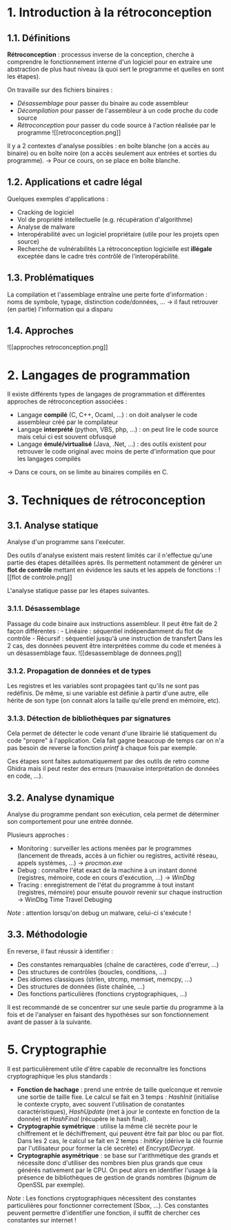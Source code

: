``` toc

```

# 1. Introduction à la rétroconception

## 1.1. Définitions
**Rétroconception** : processus inverse de la conception, cherche à comprendre le fonctionnement interne d'un logiciel pour en extraire une abstraction de plus haut niveau (à quoi sert le programme et quelles en sont les étapes).

On travaille sur des fichiers binaires :
- *Désassemblage* pour passer du binaire au code assembleur
- *Décompilation* pour passer de l'assembleur à un code proche du code source
- *Rétroconception* pour passer du code source à l'action réalisée par le programme
![[retroconception.png]]

Il y a 2 contextes d'analyse possibles : en boîte blanche (on a accès au binaire) ou en boîte noire (on a accès seulement aux entrées et sorties du programme).
-> Pour ce cours, on se place en boîte blanche.


## 1.2. Applications et cadre légal
Quelques exemples d'applications :
- Cracking de logiciel
- Vol de propriété intellectuelle (e.g. récupération d'algorithme)
- Analyse de malware
- Interopérabilité avec un logiciel propriétaire (utile pour les projets open source)
- Recherche de vulnérabilités
La rétroconception logicielle est **illégale** exceptée dans le cadre très contrôlé de l’interopérabilité.


## 1.3. Problématiques
La compilation et l'assemblage entraîne une perte forte d'information : noms de symbole, typage, distinction code/données, ...
-> il faut retrouver (en partie) l'information qui a disparu

## 1.4. Approches
![[approches retroconception.png]]


# 2. Langages de programmation

Il existe différents types de langages de programmation et différentes approches de rétroconception associées :
- Langage **compilé** (C, C++, Ocaml, ...) : on doit analyser le code assembleur créé par le compilateur
- Langage **interprété** (python, VBS, php, ...) : on peut lire le code source mais celui ci est souvent obfusqué
- Langage **émulé/virtualisé** (Java, .Net, ...) : des outils existent pour retrouver le code original avec moins de perte d'information que pour les langages compilés

-> Dans ce cours, on se limite au binaires compilés en C.


# 3. Techniques de rétroconception

## 3.1. Analyse statique
Analyse d'un programme sans l'exécuter.

Des outils d'analyse existent mais restent limités car il n'effectue qu'une partie des étapes détaillées après. Ils permettent notamment de générer un **flot de contrôle** mettant en évidence les sauts et les appels de fonctions :
![[flot de controle.png]]

L'analyse statique passe par les étapes suivantes.

### 3.1.1. Désassemblage
Passage du code binaire aux instructions assembleur. Il peut être fait de 2 façon différentes :
	- Linéaire : séquentiel indépendamment du flot de contrôle
	- Récursif : séquentiel jusqu'à une instruction de transfert
Dans les 2 cas, des données peuvent être interprétées comme du code et menées à un désassemblage faux.
  ![[desassemblage de donnees.png]]

### 3.1.2. Propagation de données et de types
Les registres et les variables sont propagées tant qu'ils ne sont pas redéfinis. 
De même, si une variable est définie à partir d'une autre, elle hérite de son type (on connait alors la taille qu'elle prend en mémoire, etc).

### 3.1.3. Détection de bibliothèques par signatures
Cela permet de détecter le code venant d'une librairie lié statiquement du code "propre" à l'application. Cela fait gagne beaucoup de temps car on n'a pas besoin de reverse la fonction *printf* à chaque fois par exemple.

Ces étapes sont faites automatiquement par des outils de retro comme Ghidra mais il peut rester des erreurs (mauvaise interprétation de données en code, ...).


## 3.2. Analyse dynamique
Analyse du programme pendant son exécution, cela permet de déterminer son comportement pour une entrée donnée.

Plusieurs approches :
- Monitoring : surveiller les actions menées par le programmes (lancement de threads, accès à un fichier ou registres, activité réseau, appels systèmes, ...)
  -> *procmon.exe*
- Debug : connaître l'état exact de la machine à un instant donné (registres, mémoire, code en cours d'exécution, ...)
  -> *WinDbg*
- Tracing : enregistrement de l'état du programme à tout instant (registres, mémoire) pour ensuite pouvoir revenir sur chaque instruction
  -> WinDbg Time Travel Debuging

*Note* : attention lorsqu'on debug un malware, celui-ci s'exécute !


## 3.3. Méthodologie
En reverse, il faut réussir à identifier : 
- Des constantes remarquables (chaîne de caractères, code d'erreur, ...)
- Des structures de contrôles (boucles, conditions, ...)
- Des idiomes classiques (strlen, strcmp, memset, memcpy, ...)
- Des structures de données (liste chaînée, ...)
- Des fonctions particulières (fonctions cryptographiques, ...)

Il est recommandé de se concentrer sur une seule partie du programme à la fois et de l'analyser en faisant des hypothèses sur son fonctionnement avant de passer à la suivante.



# 5. Cryptographie

Il est particulièrement utile d'être capable de reconnaître les fonctions cryptographique les plus standards :
- **Fonction de hachage** : prend une entrée de taille quelconque et renvoie une sortie de taille fixe. Le calcul se fait en 3 temps : *HashInit* (initialise le contexte crypto, avec souvent l'utilisation de constantes caractéristiques), *HashUpdate* (met à jour le contexte en fonction de la donnée) et *HashFinal* (récupère le hash final).
- **Cryptographie symétrique** : utilise la même clé secrète pour le chiffrement et le déchiffrement, qui peuvent être fait par bloc ou par flot. Dans les 2 cas, le calcul se fait en 2 temps : *InitKey* (dérive la clé fournie par l'utilisateur pour former la clé secrète) et *Encrypt/Decrypt*.
- **Cryptographie asymétrique** : se base sur l'arithmétique des grands et nécessite donc d'utiliser des nombres bien plus grands que ceux générés nativement par le CPU. On peut alors en identifier l'usage à la présence de bibliothèques de gestion de grands nombres (*bignum* de OpenSSL par exemple).

*Note* : Les fonctions cryptographiques nécessitent des constantes particulières pour fonctionner correctement (Sbox, ...). Ces constantes peuvent permettre d'identifier une fonction, il suffit de chercher ces constantes sur internet !


